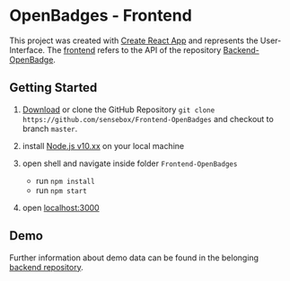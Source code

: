 # OpenBadges - Frontend

This project was created with [Create React App](https://github.com/facebook/create-react-app) and represents the User-Interface. The [frontend](https://github.com/sensebox/Frontend-OpenBadges) refers to the API of the repository [Backend-OpenBadge](https://github.com/sensebox/Backend-OpenBadges).


## Getting Started

1. [Download](https://github.com/sensebox/Frontend-OpenBadges/archive/master.zip) or clone the GitHub Repository ``git clone https://github.com/sensebox/Frontend-OpenBadges`` and checkout to branch ``master``.

2. install [Node.js v10.xx](https://nodejs.org/en/) on your local machine
3. open shell and navigate inside folder ``Frontend-OpenBadges``
    * run ``npm install``
    * run ``npm start``
4. open  [localhost:3000](http://localhost:3000)

## Demo
Further information about demo data can be found in the belonging [backend repository](https://github.com/sensebox/Backend-OpenBadges#demo).
